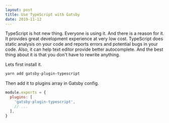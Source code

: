 ```yaml
---
layout: post
title: Use TypeScript with Gatsby
date: 2019-11-12
---
```


TypeScript is hot new thing. Everyone is using it. And there is a reason for it.
It provides great development experience at very low cost. TypeScript does
static analysis on your code and reports errors and potential bugs in your code.
Also, it can help text editor provide better autocomplete. And the best thing
about it is that you don't have to rewrite anything.

Lets first install it.

```bash
yarn add gatsby-plugin-typescript
```

Then add it to plugins array in Gatsby config.

```js
module.exports = {
  plugins: [
    'gatsby-plugin-typescript',
    // ...
  ],
}
```
